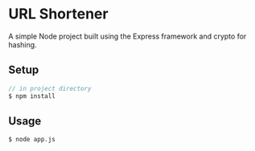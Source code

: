 # URL Shortener

A simple Node project built using the Express framework and crypto for hashing.

## Setup
```javascript
// in project directory
$ npm install
```

## Usage
```bash
$ node app.js
```
